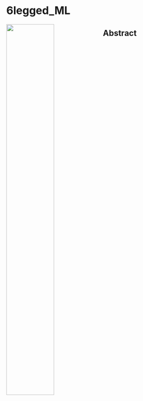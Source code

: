 # 6legged_ML
<img width="50%" align="left" src="https://user-images.githubusercontent.com/76245832/227861486-5e76bc1f-922e-4fa4-8ddb-1e74be894bc0.png"/>

## Abstract
